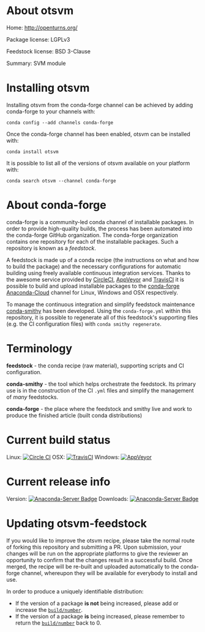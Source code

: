 About otsvm
===========

Home: http://openturns.org/

Package license: LGPLv3

Feedstock license: BSD 3-Clause

Summary: SVM module



Installing otsvm
================

Installing otsvm from the conda-forge channel can be achieved by adding conda-forge to your channels with:

```
conda config --add channels conda-forge
```

Once the conda-forge channel has been enabled, otsvm can be installed with:

```
conda install otsvm
```

It is possible to list all of the versions of otsvm available on your platform with:

```
conda search otsvm --channel conda-forge
```


About conda-forge
=================

conda-forge is a community-led conda channel of installable packages.
In order to provide high-quality builds, the process has been automated into the
conda-forge GitHub organization. The conda-forge organization contains one repository
for each of the installable packages. Such a repository is known as a *feedstock*.

A feedstock is made up of a conda recipe (the instructions on what and how to build
the package) and the necessary configurations for automatic building using freely
available continuous integration services. Thanks to the awesome service provided by
[CircleCI](https://circleci.com/), [AppVeyor](http://www.appveyor.com/)
and [TravisCI](https://travis-ci.org/) it is possible to build and upload installable
packages to the [conda-forge](https://anaconda.org/conda-forge)
[Anaconda-Cloud](http://docs.anaconda.org/) channel for Linux, Windows and OSX respectively.

To manage the continuous integration and simplify feedstock maintenance
[conda-smithy](http://github.com/conda-forge/conda-smithy) has been developed.
Using the ``conda-forge.yml`` within this repository, it is possible to regenerate all of
this feedstock's supporting files (e.g. the CI configuration files) with ``conda smithy regenerate``.


Terminology
===========

**feedstock** - the conda recipe (raw material), supporting scripts and CI configuration.

**conda-smithy** - the tool which helps orchestrate the feedstock.
                   Its primary use is in the construction of the CI ``.yml`` files
                   and simplify the management of *many* feedstocks.

**conda-forge** - the place where the feedstock and smithy live and work to
                  produce the finished article (built conda distributions)

Current build status
====================

Linux: [![Circle CI](https://circleci.com/gh/conda-forge/otsvm-feedstock.svg?style=svg)](https://circleci.com/gh/conda-forge/otsvm-feedstock)
OSX: [![TravisCI](https://travis-ci.org/conda-forge/otsvm-feedstock.svg?branch=master)](https://travis-ci.org/conda-forge/otsvm-feedstock)
Windows: [![AppVeyor](https://ci.appveyor.com/api/projects/status/github/conda-forge/otsvm-feedstock?svg=True)](https://ci.appveyor.com/project/conda-forge/otsvm-feedstock/branch/master)

Current release info
====================
Version: [![Anaconda-Server Badge](https://anaconda.org/conda-forge/otsvm/badges/version.svg)](https://anaconda.org/conda-forge/otsvm)
Downloads: [![Anaconda-Server Badge](https://anaconda.org/conda-forge/otsvm/badges/downloads.svg)](https://anaconda.org/conda-forge/otsvm)


Updating otsvm-feedstock
========================

If you would like to improve the otsvm recipe, please take the normal
route of forking this repository and submitting a PR. Upon submission, your changes will
be run on the appropriate platforms to give the reviewer an opportunity to confirm that the
changes result in a successful build. Once merged, the recipe will be re-built and uploaded
automatically to the conda-forge channel, whereupon they will be available for everybody to
install and use.

In order to produce a uniquely identifiable distribution:
 * If the version of a package **is not** being increased, please add or increase
   the [``build/number``](http://conda.pydata.org/docs/building/meta-yaml.html#build-number-and-string).
 * If the version of a package **is** being increased, please remember to return
   the [``build/number``](http://conda.pydata.org/docs/building/meta-yaml.html#build-number-and-string)
   back to 0.
